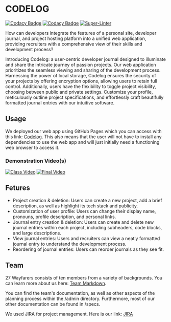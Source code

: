 # CODELOG

[![Codacy Badge](https://app.codacy.com/project/badge/Grade/8d725010d37a477684db11331ee95641)](https://app.codacy.com/gh/cse110-sp24-group27/cse110-sp24-group27/dashboard?utm_source=gh&utm_medium=referral&utm_content=&utm_campaign=Badge_grade)
[![Codacy Badge](https://app.codacy.com/project/badge/Coverage/8d725010d37a477684db11331ee95641)](https://app.codacy.com/gh/cse110-sp24-group27/cse110-sp24-group27/dashboard?utm_source=gh&utm_medium=referral&utm_content=&utm_campaign=Badge_coverage)
[![Super-Linter](https://github.com/cse110-sp24-group27/cse110-sp24-group27/actions/workflows/super-linter.yml/badge.svg)](https://github.com/marketplace/actions/super-linter)

How can developers integrate the features of a personal site, developer journal, and project hosting platform into a unified web application, providing recruiters with a comprehensive view of their skills and development process?

Introducing Codelog: a user-centric developer journal designed to illuminate and share the intricate journey of passion projects. Our web application prioritizes the seamless viewing and sharing of the development process. Harnessing the power of local storage, Codelog ensures the security of your projects by offering encryption options, allowing users to retain full control.
Additionally, users have the flexibility to toggle project visibility, choosing between public and private settings. Customize your profile, meticulously outline project specifications, and effortlessly craft beautifully formatted journal entries with our intuitive software.

## Usage
We deployed our web app using GitHub Pages which you can access with this link: [Codelog](https://cse110-sp24-group27.github.io/cse110-sp24-group27/home_projects_page.html). This also means that the user will not have to install any dependencies to use the web app and will just initially need a functioning web browser to access it.

### Demonstration Video(s)
[![Class Video]([https://img.youtube.com/vi/YOUTUBE_VIDEO_ID/0.jpg)](https://www.youtube.com/watch?v=YOUTUBE_VIDEO_ID](https://youtu.be/_yhPSU3toQw))
[![Final Video](<img width="367" alt="Final Thumbnail" src="https://github.com/cse110-sp24-group27/cse110-sp24-group27/assets/147196544/fa237cb7-3081-4891-882a-4f29b3d32f4f">
)](https://youtu.be/-ylLBAyZa2s?si=w0tTnYiTGUgxx65f)

## Fetures
- Project creation & deletion: Users can create a new project, add a brief description, as well as highlight its tech stack and publicity.
- Customization of user profile: Users can change their display name, pronouns, profile description, and personal links.
- Journal entry creation & deletion: Users can create and delete new journal entries within each project, including subheaders, code blocks, and large descriptions.
- View journal entries: Users and recruiters can view a neatly formatted journal entry to understand the development process.
- Reordering of journal entries: Users can reorder journals as they see fit.

## Team
27 Wayfarers consists of ten members from a variety of backgrounds. You can learn more about us here: [Team Markdown](admin/team.md).

You can find the team's documentation, as well as other aspects of the planning process within the /admin directory. Furthermore, most of our other documentation can be found in /specs.

We used JIRA for project management. Here is our link: [JIRA](https://27wayfarers.atlassian.net/jira/software/projects/KAN/boards/1?atlOrigin=eyJpIjoiMWNiZTc3NWZjOGIyNDFjZDkxMDAwMTQ3YjEyZDVlMDYiLCJwIjoiaiJ9)

